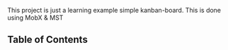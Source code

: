 This project is just a learning example simple kanban-board.
This is done using MobX & MST 

## Table of Contents

